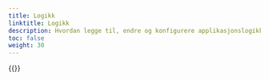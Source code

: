 ```yaml
---
title: Logikk
linktitle: Logikk
description: Hvordan legge til, endre og konfigurere applikasjonslogikk som validering, kalkulering, dynamikk m.m.
toc: false
weight: 30
---
```


{{<children>}}